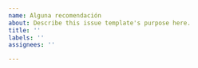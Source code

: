 ```yaml
---
name: Alguna recomendación
about: Describe this issue template's purpose here.
title: ''
labels: ''
assignees: ''

---
```




